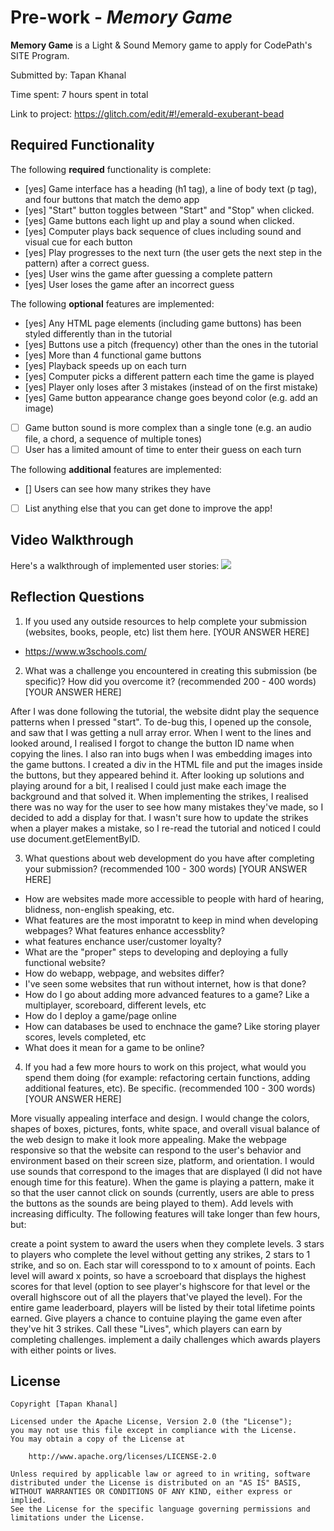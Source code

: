 # Pre-work - *Memory Game*

**Memory Game** is a Light & Sound Memory game to apply for CodePath's SITE Program. 

Submitted by: Tapan Khanal

Time spent: 7 hours spent in total

Link to project: https://glitch.com/edit/#!/emerald-exuberant-bead

## Required Functionality

The following **required** functionality is complete:

* [yes] Game interface has a heading (h1 tag), a line of body text (p tag), and four buttons that match the demo app
* [yes] "Start" button toggles between "Start" and "Stop" when clicked. 
* [yes] Game buttons each light up and play a sound when clicked. 
* [yes] Computer plays back sequence of clues including sound and visual cue for each button
* [yes] Play progresses to the next turn (the user gets the next step in the pattern) after a correct guess. 
* [yes] User wins the game after guessing a complete pattern
* [yes] User loses the game after an incorrect guess

The following **optional** features are implemented:

* [yes] Any HTML page elements (including game buttons) has been styled differently than in the tutorial
* [yes] Buttons use a pitch (frequency) other than the ones in the tutorial
* [yes] More than 4 functional game buttons
* [yes] Playback speeds up on each turn
* [yes] Computer picks a different pattern each time the game is played
* [yes] Player only loses after 3 mistakes (instead of on the first mistake)
* [yes] Game button appearance change goes beyond color (e.g. add an image)
* [ ] Game button sound is more complex than a single tone (e.g. an audio file, a chord, a sequence of multiple tones)
* [ ] User has a limited amount of time to enter their guess on each turn

The following **additional** features are implemented:

* [] Users can see how many strikes they have 


- [ ] List anything else that you can get done to improve the app!


  

  

## Video Walkthrough

Here's a walkthrough of implemented user stories:
![](memory_game_gif.gif)



## Reflection Questions
1. If you used any outside resources to help complete your submission (websites, books, people, etc) list them here. 
[YOUR ANSWER HERE]

  - https://www.w3schools.com/
  

2. What was a challenge you encountered in creating this submission (be specific)? How did you overcome it? (recommended 200 - 400 words) 
[YOUR ANSWER HERE]

  After I was done following the tutorial, the website didnt play the sequence patterns when I pressed "start".
  To de-bug this, I opened up the console, and saw that I was getting a null array error. When I went to the lines
  and looked around, I realised I forgot to change the button ID name when copying the lines. I also ran into bugs 
  when I was embedding images into the game buttons. I created a div in the HTML file and put the images
  inside the buttons, but they appeared behind it. After looking up solutions and playing around for a bit, 
  I realised I could just make each image the background and that solved it. When implementing the strikes, I realised
  there was no way for the user to see how many mistakes they've made, so I decided to add a display for that. 
  I wasn't sure how to update the strikes when a player makes a mistake, so I re-read the tutorial and noticed 
  I could use document.getElementByID. 
  
  
  

3. What questions about web development do you have after completing your submission? (recommended 100 - 300 words) 
[YOUR ANSWER HERE]

  - How are websites made more accessible to people with hard of hearing, blidness, non-english speaking, etc. 
  - What features are the most imporatnt to keep in mind when developing webpages? What features enhance accessblity? 
  - what features enchance user/customer loyalty?
  - What are the "proper" steps to developing and deploying a fully functional website? 
  - How do webapp, webpage, and websites differ? 
  - I've seen some websites that run without internet, how is that done? 
  - How do I go about adding more advanced features to a game? Like a multiplayer, scoreboard, different levels, etc
  - How do I deploy a game/page online 
  - How can databases be used to enchnace the game? Like storing player scores, levels completed, etc
  - What does it mean for a game to be online? 

 
  

4. If you had a few more hours to work on this project, what would you spend them doing (for example: refactoring certain functions, adding additional features, etc). Be specific. (recommended 100 - 300 words) 
[YOUR ANSWER HERE]

  More visually appealing interface and design. I would change the colors, shapes of boxes, pictures, fonts, white space, and overall 
  visual balance of the web design to make it look more appealing. Make the webpage responsive so that the website can respond to the user's 
  behavior and environment based on their screen size, platform, and orientation. I would use sounds that correspond to the images that are 
  displayed (I did not have enough time for this feature). When the game is playing a pattern, make it so that the user cannot click on sounds 
  (currently, users are able to press the buttons as the sounds are being played to them). Add levels with increasing difficulty. The following features will take longer than few hours, but:
  
  create a point system to award the users when they complete levels. 3 stars to players who complete the level without getting any strikes, 
  2 stars to 1 strike, and so on. Each star will coresspond to to x amount of points. Each level will award x points, so have a scroeboard 
  that displays the highest scores for that level (option to see player's highscore for that level or the overall highscore out of all the 
  players that've played the level). For the entire game leaderboard, players will be listed by their total lifetime points earned. 
  Give players a chance to contuine playing the game even after they've hit 3 strikes. Call these "Lives", which players can earn by 
  completing challenges.   implement a daily challenges which awards players with either points or lives. 



## License

    Copyright [Tapan Khanal]

    Licensed under the Apache License, Version 2.0 (the "License");
    you may not use this file except in compliance with the License.
    You may obtain a copy of the License at

        http://www.apache.org/licenses/LICENSE-2.0

    Unless required by applicable law or agreed to in writing, software
    distributed under the License is distributed on an "AS IS" BASIS,
    WITHOUT WARRANTIES OR CONDITIONS OF ANY KIND, either express or implied.
    See the License for the specific language governing permissions and
    limitations under the License.
